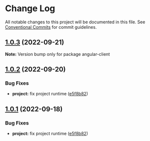 # Change Log

All notable changes to this project will be documented in this file.
See [Conventional Commits](https://conventionalcommits.org) for commit guidelines.

## [1.0.3](https://github.com/vrapalis/corporate-design-system-blueprint/compare/v1.0.2...v1.0.3) (2022-09-21)

**Note:** Version bump only for package angular-client





## [1.0.2](https://github.com/vrapalis/corporate-design-system-blueprint/compare/v0.1.0...v1.0.2) (2022-09-20)


### Bug Fixes

* **project:** fix project runtime ([e5f8b82](https://github.com/vrapalis/corporate-design-system-blueprint/commit/e5f8b82fdfb69e58075144ddcad3c697d7abc1ae))





## [1.0.1](https://github.com/vrapalis/corporate-design-system-blueprint/compare/v0.1.0...v1.0.1) (2022-09-18)


### Bug Fixes

* **project:** fix project runtime ([e5f8b82](https://github.com/vrapalis/corporate-design-system-blueprint/commit/e5f8b82fdfb69e58075144ddcad3c697d7abc1ae))
